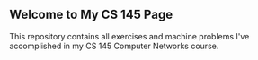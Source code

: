 ## Welcome to My CS 145 Page

This repository contains all exercises and machine problems I've accomplished in my CS 145 Computer Networks course.
